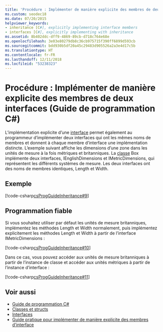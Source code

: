```yaml
---
title: 'Procédure : Implémenter de manière explicite des membres de deux interfaces - Guide de programmation C#'
ms.custom: seodec18
ms.date: 07/20/2015
helpviewer_keywords:
- inheritance [C#], explicitly implementing interface members
- interfaces [C#], explicitly implementing with inheritance
ms.assetid: 8b402ddc-dff9-4869-89cb-d718c764e68e
ms.openlocfilehash: 3e03e80279db8c36cb975715f390ff6899d593cb
ms.sourcegitcommit: bdd930b5df20a45c29483d905526a2a3e4d17c5b
ms.translationtype: HT
ms.contentlocale: fr-FR
ms.lasthandoff: 12/11/2018
ms.locfileid: "53238323"
---
```

# <a name="how-to-explicitly-implement-members-of-two-interfaces-c-programming-guide"></a>Procédure : Implémenter de manière explicite des membres de deux interfaces (Guide de programmation C#)
L’implémentation explicite d’une [interface](../../../csharp/language-reference/keywords/interface.md) permet également au programmeur d’implémenter deux interfaces qui ont les mêmes noms de membres et donnent à chaque membre d’interface une implémentation distincte. L’exemple suivant affiche les dimensions d’une zone dans les unités de mesure à la fois métriques et britanniques. La [classe](../../../csharp/language-reference/keywords/class.md) Box implémente deux interfaces, IEnglishDimensions et IMetricDimensions, qui représentent les différents systèmes de mesure. Les deux interfaces ont des noms de membres identiques, Length et Width.  
  
## <a name="example"></a>Exemple  
 [!code-csharp[csProgGuideInheritance#9](../../../csharp/programming-guide/classes-and-structs/codesnippet/CSharp/how-to-explicitly-implement-members-of-two-interfaces_1.cs)]  
  
## <a name="robust-programming"></a>Programmation fiable  
 Si vous souhaitez utiliser par défaut les unités de mesure britanniques, implémentez les méthodes Length et Width normalement, puis implémentez explicitement les méthodes Length et Width à partir de l’interface IMetricDimensions :  
  
 [!code-csharp[csProgGuideInheritance#10](../../../csharp/programming-guide/classes-and-structs/codesnippet/CSharp/how-to-explicitly-implement-members-of-two-interfaces_2.cs)]  
  
 Dans ce cas, vous pouvez accéder aux unités de mesure britanniques à partir de l’instance de classe et accéder aux unités métriques à partir de l’instance d’interface :  
  
 [!code-csharp[csProgGuideInheritance#11](../../../csharp/programming-guide/classes-and-structs/codesnippet/CSharp/how-to-explicitly-implement-members-of-two-interfaces_3.cs)]  
  
## <a name="see-also"></a>Voir aussi

- [Guide de programmation C#](../../../csharp/programming-guide/index.md)  
- [Classes et structs](../../../csharp/programming-guide/classes-and-structs/index.md)  
- [Interfaces](../../../csharp/programming-guide/interfaces/index.md)  
- [Guide pratique pour implémenter de manière explicite des membres d’interface](../../../csharp/programming-guide/interfaces/how-to-explicitly-implement-interface-members.md)
